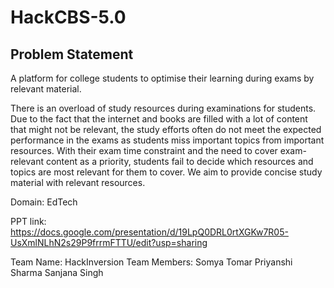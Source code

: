 # HackCBS-5.0

## Problem Statement
 A platform for college students to optimise their learning during exams by relevant material. 

There is an overload of study resources during examinations for students. Due to the fact that the internet and books are filled with a lot of content that might not be relevant, the study efforts often do not meet the expected performance in the exams as students miss important topics from important resources. With their exam time constraint and the need to cover exam-relevant content as a priority, students fail to decide which resources and topics are most relevant for them to cover.
We aim to provide concise study material with relevant resources.

Domain: EdTech

PPT link:
https://docs.google.com/presentation/d/19LpQ0DRL0rtXGKw7R05-UsXmlNLhN2s29P9frrmFTTU/edit?usp=sharing


Team Name: HackInversion
Team Members:
Somya Tomar
Priyanshi Sharma
Sanjana Singh
